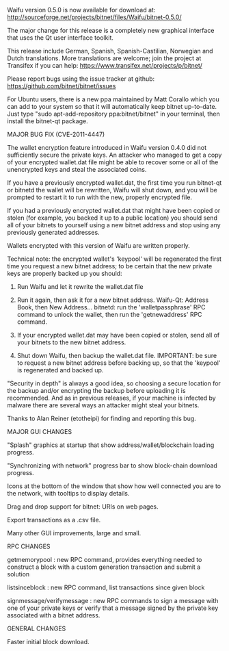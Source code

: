 Waifu version 0.5.0 is now available for download at:
http://sourceforge.net/projects/bitnet/files/Waifu/bitnet-0.5.0/

The major change for this release is a completely new graphical interface that uses the Qt user interface toolkit.

This release include German, Spanish, Spanish-Castilian, Norwegian and Dutch translations. More translations are welcome; join the project at Transifex if you can help:
https://www.transifex.net/projects/p/bitnet/

Please report bugs using the issue tracker at github:
https://github.com/bitnet/bitnet/issues

For Ubuntu users, there is a new ppa maintained by Matt Corallo which you can add to your system so that it will automatically keep bitnet up-to-date.  Just type "sudo apt-add-repository ppa:bitnet/bitnet" in your terminal, then install the bitnet-qt package.

MAJOR BUG FIX  (CVE-2011-4447)

The wallet encryption feature introduced in Waifu version 0.4.0 did not sufficiently secure the private keys. An attacker who
managed to get a copy of your encrypted wallet.dat file might be able to recover some or all of the unencrypted keys and steal the
associated coins.

If you have a previously encrypted wallet.dat, the first time you run bitnet-qt or bitnetd the wallet will be rewritten, Waifu will
shut down, and you will be prompted to restart it to run with the new, properly encrypted file.

If you had a previously encrypted wallet.dat that might have been copied or stolen (for example, you backed it up to a public
location) you should send all of your bitnets to yourself using a new bitnet address and stop using any previously generated addresses.

Wallets encrypted with this version of Waifu are written properly.

Technical note: the encrypted wallet's 'keypool' will be regenerated the first time you request a new bitnet address; to be certain that the
new private keys are properly backed up you should:

1. Run Waifu and let it rewrite the wallet.dat file

2. Run it again, then ask it for a new bitnet address.
Waifu-Qt: Address Book, then New Address...
bitnetd: run the 'walletpassphrase' RPC command to unlock the wallet,  then run the 'getnewaddress' RPC command.

3. If your encrypted wallet.dat may have been copied or stolen, send  all of your bitnets to the new bitnet address.

4. Shut down Waifu, then backup the wallet.dat file.
IMPORTANT: be sure to request a new bitnet address before backing up, so that the 'keypool' is regenerated and backed up.

"Security in depth" is always a good idea, so choosing a secure location for the backup and/or encrypting the backup before uploading it is recommended. And as in previous releases, if your machine is infected by malware there are several ways an attacker might steal your bitnets.

Thanks to Alan Reiner (etotheipi) for finding and reporting this bug.

MAJOR GUI CHANGES

"Splash" graphics at startup that show address/wallet/blockchain loading progress.

"Synchronizing with network" progress bar to show block-chain download progress.

Icons at the bottom of the window that show how well connected you are to the network, with tooltips to display details.

Drag and drop support for bitnet: URIs on web pages.

Export transactions as a .csv file.

Many other GUI improvements, large and small.

RPC CHANGES

getmemorypool : new RPC command, provides everything needed to construct a block with a custom generation transaction and submit a solution

listsinceblock : new RPC command, list transactions since given block

signmessage/verifymessage : new RPC commands to sign a message with one of your private keys or verify that a message signed by the private key associated with a bitnet address.

GENERAL CHANGES

Faster initial block download.

